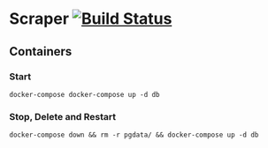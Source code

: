 # Scraper [![Build Status](https://travis-ci.com/doerfli/feedscraper.svg?branch=master)](https://travis-ci.com/doerfli/feedscraper)

## Containers

### Start 

```
docker-compose docker-compose up -d db
```

### Stop, Delete and Restart 

```
docker-compose down && rm -r pgdata/ && docker-compose up -d db
```
